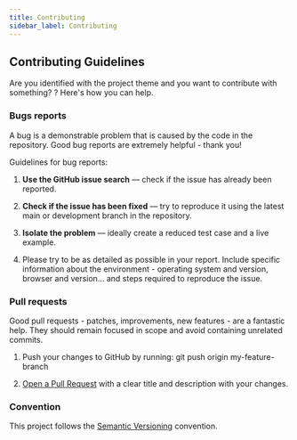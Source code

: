 ```yaml
---
title: Contributing
sidebar_label: Contributing
---
```


## Contributing Guidelines

Are you identified with the project theme and you want to contribute with something? ? Here's how you can help.

### Bugs reports

A bug is a demonstrable problem that is caused by the code in the repository. Good bug reports are extremely helpful - thank you!

Guidelines for bug reports:

1. **Use the GitHub issue search** — check if the issue has already been reported.

2. **Check if the issue has been fixed** — try to reproduce it using the latest main or development branch in the repository.

3. **Isolate the problem** — ideally create a reduced test case and a live example.

4. Please try to be as detailed as possible in your report. Include specific information about the environment - operating system and version, browser and version... and steps required to reproduce the issue.

### Pull requests

Good pull requests - patches, improvements, new features - are a fantastic help. They should remain focused in scope and avoid containing unrelated commits.

1. Push your changes to GitHub by running: git push origin my-feature-branch

2. [Open a Pull Request](https://github.com/gsmainclusivetechlab/token-backend/pulls) with a clear title and description with your changes.

### Convention 

This project follows the [Semantic Versioning](https://semver.org/) convention.
